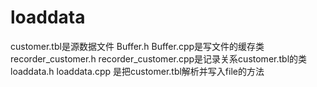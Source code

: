 # loaddata
customer.tbl是源数据文件 
Buffer.h Buffer.cpp是写文件的缓存类
recorder_customer.h recorder_customer.cpp是记录关系customer.tbl的类
loaddata.h loaddata.cpp 是把customer.tbl解析并写入file的方法
